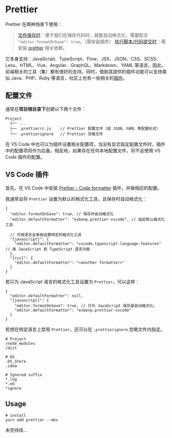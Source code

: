 # Prettier

Prettier 在两种场景下使用：

> [文件保存时]()：便于我们在保存代码时，就能自动格式化，需要配合 `"editor.formatOnSave": true`。（需安装插件）
> [执行脚本/代码提交时]()：需安装 [prettier](https://www.npmjs.com/package/prettier) 相关依赖。

它本身支持：JavaScript、TypeScript、Flow、JSX、JSON、CSS、SCSS、Less、HTML、Vue、Angular、GraphQL、Markdown、YAML 等语言。因此，前端相关的工具（集）都有很好的支持。同时，借助其提供的插件功能可以支持类似 Java、PHP、Ruby 等语言，社区上也有一些相关的[插件](https://prettier.io/docs/en/plugins.html#official-plugins)。

## 配置文件

通常在**项目根目录下**创建以下两个文件：

```text
Project
  ├── ...
  ├── .prettierrc.js    // Prettier 配置文件（或 JSON、YAML 等配置形式）
  └── .prettierignore   // Prettier 忽略文件
```

在 VS Code 中也可以为插件设置相关配置项，当没有显式指定配置文件时，插件中的配置项将作为后备。相反地，如果存在任何本地配置文件，将不会使用 VS Code 插件的配置。

## VS Code 插件

首先，在 VS Code 中安装 [Prettier - Code formatter](https://marketplace.visualstudio.com/items?itemName=esbenp.prettier-vscode) 插件，并做相应的配置。

我通常会将 `Prettier` 设置为默认的格式化工具，且保存时自动格式化：

```json5
{
  "editor.formatOnSave": true, // 保存时自动格式化
  "editor.defaultFormatter": "esbenp.prettier-vscode", // 指定默认格式化工具
  
  // 可按语言去单独设置特定的格式化工具
  "[javascript]": {
    "editor.defaultFormatter": "vscode.typescript-language-features" // 按 JavaScript 和 TypeScript 语言功能
  },
  "[css]": {
    "editor.defaultFormatter": "<another formatter>"
  }
}
```

若只为 JavaScript 语言的格式化工具设置为 `Prettier`，可以这样：

```json5
{
  "editor.defaultFormatter": null,
  "[javascript]": {
    "editor.formatOnSave": true, // 只为 JavaScript 保存是自动格式化。
    "editor.defaultFormatter": "esbenp.prettier-vscode"
  }
}
```

若想在特定语言上禁用 `Prettier`，还可以在 `.prettierignore` 忽略文件内指定。

```.gitignore
# Project
/node_modules
/dist

# OS
.DS_Store
.idea

# Ignored suffix
*.log
*.md
*ignore
```


## Usage

```shell
# install
yarn add prettier --dev
```

未完待续...